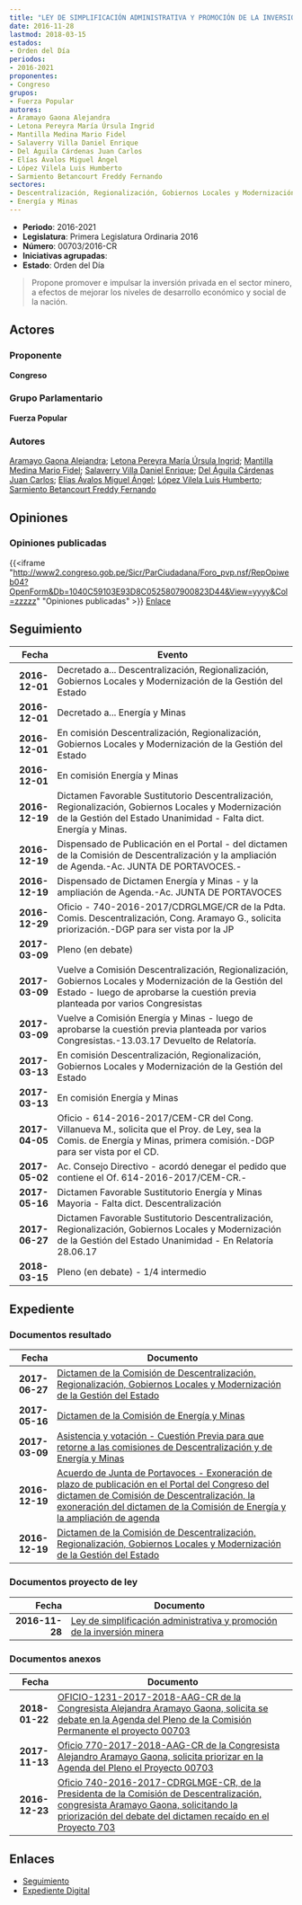 ```yaml
---
title: "LEY DE SIMPLIFICACIÓN ADMINISTRATIVA Y PROMOCIÓN DE LA INVERSIÓN MINERA"
date: 2016-11-28
lastmod: 2018-03-15
estados:
- Orden del Día
periodos:
- 2016-2021
proponentes:
- Congreso
grupos:
- Fuerza Popular
autores:
- Aramayo Gaona Alejandra
- Letona Pereyra María Úrsula Ingrid
- Mantilla Medina Mario Fidel
- Salaverry Villa Daniel Enrique
- Del Águila Cárdenas Juan Carlos
- Elías Ávalos Miguel Ángel
- López Vilela Luis Humberto
- Sarmiento Betancourt Freddy Fernando
sectores:
- Descentralización, Regionalización, Gobiernos Locales y Modernización de la Gestión del Estado
- Energía y Minas
---
```

- **Periodo**: 2016-2021
- **Legislatura**: Primera Legislatura Ordinaria 2016
- **Número**: 00703/2016-CR
- **Iniciativas agrupadas**: 
- **Estado**: Orden del Día

> Propone promover e impulsar la inversión privada en el sector minero, a efectos de mejorar los niveles de desarrollo económico y social de la nación.


## Actores

### Proponente

**Congreso**

### Grupo Parlamentario

**Fuerza Popular**

### Autores

[Aramayo Gaona Alejandra](mailto:mailto:maramayo@congreso.gob.pe); [Letona Pereyra María Úrsula Ingrid](mailto:mailto:mletona@congreso.gob.pe); [Mantilla Medina Mario Fidel](mailto:mailto:mmantilla@congreso.gob.pe); [Salaverry Villa Daniel Enrique](mailto:mailto:dsalaverry@congreso.gob.pe); [Del Águila Cárdenas Juan Carlos](mailto:mailto:jdelaguila@congreso.gob.pe); [Elías Ávalos Miguel Ángel](mailto:mailto:melias@congreso.gob.pe); [López Vilela Luis Humberto](mailto:mailto:llopezv@congreso.gob.pe); [Sarmiento Betancourt Freddy Fernando](mailto:mailto:fsarmiento@congreso.gob.pe)

## Opiniones

### Opiniones publicadas

{{<iframe "http://www2.congreso.gob.pe/Sicr/ParCiudadana/Foro_pvp.nsf/RepOpiweb04?OpenForm&Db=1040C59103E93D8C0525807900823D44&View=yyyy&Col=zzzzz" "Opiniones publicadas" >}}
[Enlace](http://www2.congreso.gob.pe/Sicr/ParCiudadana/Foro_pvp.nsf/RepOpiweb04?OpenForm&Db=1040C59103E93D8C0525807900823D44&View=yyyy&Col=zzzzz)


## Seguimiento

| Fecha | Evento |
|------:|--------|
| **2016-12-01** | Decretado a... Descentralización, Regionalización, Gobiernos Locales y Modernización de la Gestión del Estado |
| **2016-12-01** | Decretado a... Energía y Minas |
| **2016-12-01** | En comisión Descentralización, Regionalización, Gobiernos Locales y Modernización de la Gestión del Estado |
| **2016-12-01** | En comisión Energía y Minas |
| **2016-12-19** | Dictamen Favorable Sustitutorio Descentralización, Regionalización, Gobiernos Locales y Modernización de la Gestión del Estado Unanimidad - Falta dict. Energía y Minas. |
| **2016-12-19** | Dispensado de Publicación en el Portal - del dictamen de la Comisión de Descentralización y la ampliación de Agenda.-Ac. JUNTA DE PORTAVOCES.- |
| **2016-12-19** | Dispensado de Dictamen Energía y Minas - y la ampliación de Agenda.-Ac. JUNTA DE PORTAVOCES |
| **2016-12-29** | Oficio - 740-2016-2017/CDRGLMGE/CR de la Pdta. Comis. Descentralización, Cong. Aramayo G., solicita priorización.-DGP para ser vista por la JP |
| **2017-03-09** | Pleno (en debate) |
| **2017-03-09** | Vuelve a Comisión Descentralización, Regionalización, Gobiernos Locales y Modernización de la Gestión del Estado - luego de aprobarse la cuestión previa planteada por varios Congresistas |
| **2017-03-09** | Vuelve a Comisión Energía y Minas - luego de aprobarse la cuestión previa planteada por varios Congresistas.-13.03.17 Devuelto de Relatoría. |
| **2017-03-13** | En comisión Descentralización, Regionalización, Gobiernos Locales y Modernización de la Gestión del Estado |
| **2017-03-13** | En comisión Energía y Minas |
| **2017-04-05** | Oficio - 614-2016-2017/CEM-CR del Cong. Villanueva M., solicita que el Proy. de Ley, sea la Comis. de Energía y Minas, primera comisión.-DGP para ser vista por el CD. |
| **2017-05-02** | Ac. Consejo Directivo - acordó denegar el pedido que contiene el Of. 614-2016-2017/CEM-CR.- |
| **2017-05-16** | Dictamen Favorable Sustitutorio Energía y Minas Mayoria - Falta dict. Descentralización |
| **2017-06-27** | Dictamen Favorable Sustitutorio Descentralización, Regionalización, Gobiernos Locales y Modernización de la Gestión del Estado Unanimidad - En Relatoría 28.06.17 |
| **2018-03-15** | Pleno (en debate) - 1/4 intermedio |

## Expediente

### Documentos resultado

| Fecha | Documento |
|------:|-----------|
| **2017-06-27** | [Dictamen de la Comisión de Descentralización, Regionalización, Gobiernos Locales y Modernización de la Gestión del Estado](http://www.leyes.congreso.gob.pe/Documentos/2016_2021/Dictamenes/Proyectos_de_Ley/00703DC08MAY20170627.pdf) |
| **2017-05-16** | [Dictamen de la Comisión de Energía y Minas](http://www.leyes.congreso.gob.pe/Documentos/2016_2021/Dictamenes/Proyectos_de_Ley/00703DC11MAY20170516.pdf) |
| **2017-03-09** | [Asistencia y votación - Cuestión Previa para que retorne a las comisiones de Descentralización y de Energía y Minas](http://www.leyes.congreso.gob.pe/Documentos/2016_2021/Asistencia_y_Votacion/Proyectos_de_Ley/AVCP0070320170309.pdf) |
| **2016-12-19** | [Acuerdo de Junta de Portavoces - Exoneración de plazo de publicación en el Portal del Congreso del dictamen de Comisión de Descentralización, la exoneración del dictamen de la Comisión de Energía y la ampliación de agenda](http://www.leyes.congreso.gob.pe/Documentos/2016_2021/Acuerdos/Junta_Portavoces/AJP0070320161219.pdf) |
| **2016-12-19** | [Dictamen de la Comisión de Descentralización, Regionalización, Gobiernos Locales y Modernización de la Gestión del Estado](http://www.leyes.congreso.gob.pe/Documentos/2016_2021/Dictamenes/Proyectos_de_Ley/00703DC08MAY20161219..pdf) |

### Documentos proyecto de ley

| Fecha | Documento |
|------:|-----------|
| **2016-11-28** | [Ley de simplificación administrativa y promoción de la inversión minera](http://www.leyes.congreso.gob.pe/Documentos/2016_2021/Proyectos_de_Ley_y_de_Resoluciones_Legislativas/PL0070320161128.pdf) |

### Documentos anexos

| Fecha | Documento |
|------:|-----------|
| **2018-01-22** | [OFICIO-1231-2017-2018-AAG-CR de la Congresista Alejandra Aramayo Gaona, solicita se debate en la Agenda del Pleno de la Comisión Permanente el proyecto 00703](http://www.leyes.congreso.gob.pe/Documentos/2016_2021/Oficios/Congresistas/OFICIO-1231-2017-2018-AAG-CR.pdf) |
| **2017-11-13** | [Oficio 770-2017-2018-AAG-CR de la Congresista Alejandro Aramayo Gaona, solicita priorizar en la Agenda del Pleno el Proyecto 00703](http://www.leyes.congreso.gob.pe/Documentos/2016_2021/Oficios/Congresistas/OFICIO-770-2017-2018-AAG-CR.pdf) |
| **2016-12-23** | [Oficio 740-2016-2017-CDRGLMGE-CR, de la Presidenta de la Comisión de Descentralización, congresista Aramayo Gaona, solicitando la priorización del debate del dictamen recaído en el Proyecto 703](http://www.leyes.congreso.gob.pe/Documentos/2016_2021/Oficios/Comisiones_Ordinarias/OFICIO-740-2016-2017-CDRGLMGE-CR.pdf) |

## Enlaces

- [Seguimiento](http://www2.congreso.gob.pe/Sicr/TraDocEstProc/CLProLey2016.nsf/f7fff46988ca05b1052578e100829cc7/0dc95a9cf541bf4205258079007dbd8d?OpenDocument)
- [Expediente Digital](http://www2.congreso.gob.pe/Sicr/TraDocEstProc/CLProLey2016.nsf/f7fff46988ca05b1052578e100829cc7/0dc95a9cf541bf4205258079007dbd8d?OpenDocument&Click=05257FB7005EB655.eb71d0cf91d8294e05256cdf006b5706/$Body/0.1C6C)

